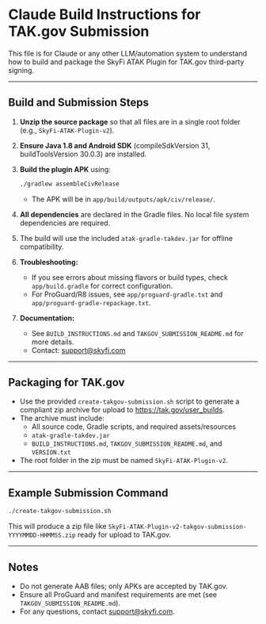 # Claude Build Instructions for TAK.gov Submission

This file is for Claude or any other LLM/automation system to understand how to build and package the SkyFi ATAK Plugin for TAK.gov third-party signing.

---

## Build and Submission Steps

1. **Unzip the source package** so that all files are in a single root folder (e.g., `SkyFi-ATAK-Plugin-v2`).
2. **Ensure Java 1.8 and Android SDK** (compileSdkVersion 31, buildToolsVersion 30.0.3) are installed.
3. **Build the plugin APK** using:

   ```sh
   ./gradlew assembleCivRelease
   ```

   - The APK will be in `app/build/outputs/apk/civ/release/`.

4. **All dependencies** are declared in the Gradle files. No local file system dependencies are required.
5. The build will use the included `atak-gradle-takdev.jar` for offline compatibility.
6. **Troubleshooting:**
   - If you see errors about missing flavors or build types, check `app/build.gradle` for correct configuration.
   - For ProGuard/R8 issues, see `app/proguard-gradle.txt` and `app/proguard-gradle-repackage.txt`.

7. **Documentation:**
   - See `BUILD_INSTRUCTIONS.md` and `TAKGOV_SUBMISSION_README.md` for more details.
   - Contact: support@skyfi.com

---

## Packaging for TAK.gov

- Use the provided `create-takgov-submission.sh` script to generate a compliant zip archive for upload to https://tak.gov/user_builds.
- The archive must include:
  - All source code, Gradle scripts, and required assets/resources
  - `atak-gradle-takdev.jar`
  - `BUILD_INSTRUCTIONS.md`, `TAKGOV_SUBMISSION_README.md`, and `VERSION.txt`
- The root folder in the zip must be named `SkyFi-ATAK-Plugin-v2`.

---

## Example Submission Command

```sh
./create-takgov-submission.sh
```

This will produce a zip file like `SkyFi-ATAK-Plugin-v2-takgov-submission-YYYYMMDD-HHMMSS.zip` ready for upload to TAK.gov.

---

## Notes
- Do not generate AAB files; only APKs are accepted by TAK.gov.
- Ensure all ProGuard and manifest requirements are met (see `TAKGOV_SUBMISSION_README.md`).
- For any questions, contact support@skyfi.com.
